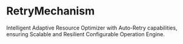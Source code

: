 # RetryMechanism
Intelligent Adaptive Resource Optimizer with Auto-Retry capabilities, ensuring Scalable and Resilient Configurable Operation Engine.
